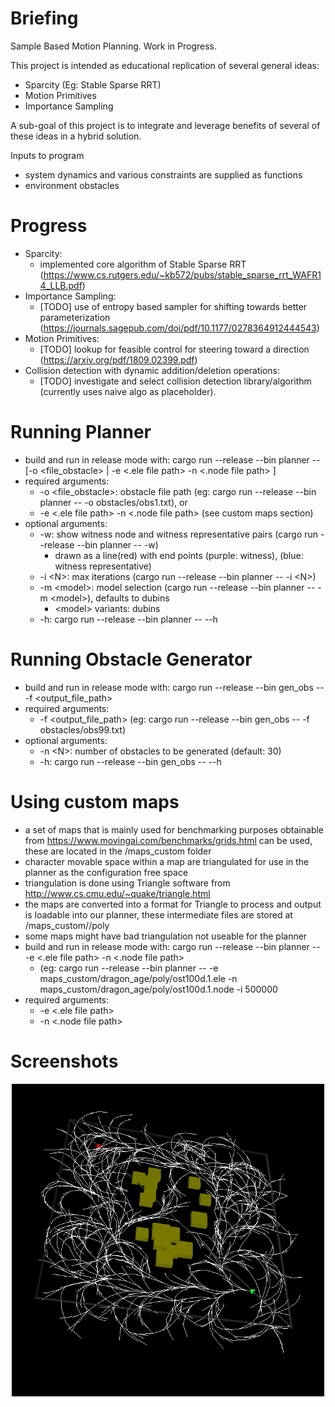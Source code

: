 # Briefing
Sample Based Motion Planning. Work in Progress.

This project is intended as educational replication of several general ideas:
- Sparcity (Eg: Stable Sparse RRT)
- Motion Primitives
- Importance Sampling

A sub-goal of this project is to integrate and leverage benefits of several of these ideas in a hybrid solution.

Inputs to program
- system dynamics and various constraints are supplied as functions
- environment obstacles

# Progress
- Sparcity:
  - implemented core algorithm of Stable Sparse RRT (https://www.cs.rutgers.edu/~kb572/pubs/stable_sparse_rrt_WAFR14_LLB.pdf)
- Importance Sampling:
  - [TODO] use of entropy based sampler for shifting towards better parameterization (https://journals.sagepub.com/doi/pdf/10.1177/0278364912444543)
- Motion Primitives:
  - [TODO] lookup for feasible control for steering toward a direction (https://arxiv.org/pdf/1809.02399.pdf)
- Collision detection with dynamic addition/deletion operations:
  - [TODO] investigate and select collision detection library/algorithm (currently uses naive algo as placeholder).
  
# Running Planner
* build and run in release mode with: cargo run --release --bin planner -- [-o \<file_obstacle> | -e \<.ele file path> -n \<.node file path> ]
* required arguments:
  * -o \<file_obstacle>: obstacle file path (eg: cargo run --release --bin planner -- -o obstacles/obs1.txt), or
  * -e \<.ele file path> -n \<.node file path> (see custom maps section)
* optional arguments:
  * -w: show witness node and witness representative pairs (cargo run --release --bin planner -- -w)
      * drawn as a line(red) with end points (purple: witness), (blue: witness representative)
  * -i \<N>: max iterations (cargo run --release --bin planner -- -i \<N>)
  * -m \<model>: model selection (cargo run --release --bin planner -- -m \<model>), defaults to dubins
      * \<model> variants: dubins
  * -h: cargo run --release --bin planner -- --h

# Running Obstacle Generator
* build and run in release mode with: cargo run --release --bin gen_obs -- -f \<output_file_path>
* required arguments:
  * -f \<output_file_path> (eg: cargo run --release --bin gen_obs -- -f obstacles/obs99.txt)
* optional arguments:
  * -n \<N>: number of obstacles to be generated (default: 30)
  * -h: cargo run --release --bin gen_obs -- --h

# Using custom maps
* a set of maps that is mainly used for benchmarking purposes obtainable from https://www.movingai.com/benchmarks/grids.html can be used, these are located in the /maps_custom folder
* character movable space within a map are triangulated for use in the planner as the configuration free space
* triangulation is done using Triangle software from http://www.cs.cmu.edu/~quake/triangle.html
* the maps are converted into a format for Triangle to process and output is loadable into our planner, these intermediate files are stored at /maps_custom/<game>/poly
* some maps might have bad triangulation not useable for the planner
* build and run in release mode with: cargo run --release --bin planner -- -e \<.ele file path> -n \<.node file path>
  * (eg: cargo run --release --bin planner -- -e maps_custom/dragon_age/poly/ost100d.1.ele -n maps_custom/dragon_age/poly/ost100d.1.node -i 500000
* required arguments:
  * -e \<.ele file path>
  * -n \<.node file path>

# Screenshots

<p align="center">
   <img src="images/screenshot0.png" alt="drawing" width="500" height="500"/>
</p>
